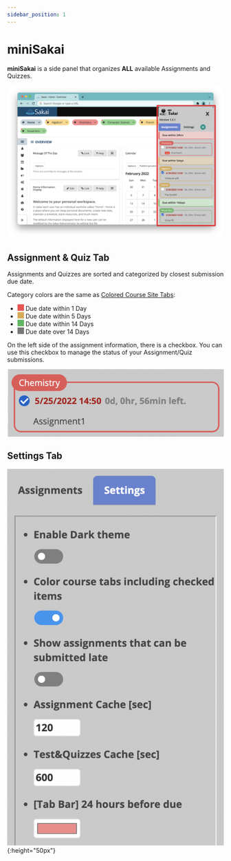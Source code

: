 ```yaml
---
sidebar_position: 1
---
```


# miniSakai

**miniSakai** is a side panel that organizes **ALL** available Assignments and Quizzes.

![Colored Tabs](img/mini_sakai_frame.png)

## Assignment & Quiz Tab
Assignments and Quizzes are sorted and categorized by closest submission due date.

Category colors are the same as [Colored Course Site Tabs](#colored-course-site-tabs):
- ![RED](img/01.png)
  Due date within 1 Day
- ![YELLOW](img/02.png)
  Due date within 5 Days
- ![GREEN](img/03.png)
  Due date within 14 Days
- ![GRAY](img/04.png)
  Due date over 14 Days

On the left side of the assignment information, there is a checkbox. You can use this checkbox to manage the status of your Assignment/Quiz submissions.

![Check Box](img/checkbox.png)

## Settings Tab

![Settings Tab](img/settings_tab.png){:height="50px"}
